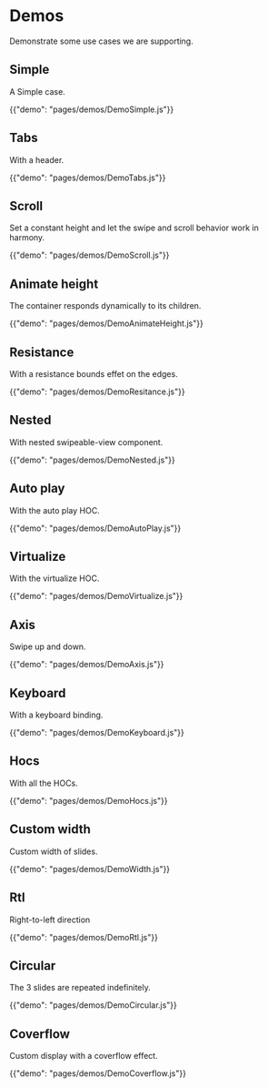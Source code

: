 # Demos

<p class="description">Demonstrate some use cases we are supporting.</p>

## Simple

A Simple case.

{{"demo": "pages/demos/DemoSimple.js"}}

## Tabs

With a header.

{{"demo": "pages/demos/DemoTabs.js"}}

## Scroll

Set a constant height and let the swipe and scroll behavior work in harmony.

{{"demo": "pages/demos/DemoScroll.js"}}

## Animate height

The container responds dynamically to its children.

{{"demo": "pages/demos/DemoAnimateHeight.js"}}

## Resistance

With a resistance bounds effet on the edges.

{{"demo": "pages/demos/DemoResitance.js"}}

## Nested

With nested swipeable-view component.

{{"demo": "pages/demos/DemoNested.js"}}

## Auto play

With the auto play HOC.

{{"demo": "pages/demos/DemoAutoPlay.js"}}

## Virtualize

With the virtualize HOC.

{{"demo": "pages/demos/DemoVirtualize.js"}}

## Axis

Swipe up and down.

{{"demo": "pages/demos/DemoAxis.js"}}

## Keyboard

With a keyboard binding.

{{"demo": "pages/demos/DemoKeyboard.js"}}

## Hocs

With all the HOCs.

{{"demo": "pages/demos/DemoHocs.js"}}

## Custom width

Custom width of slides.

{{"demo": "pages/demos/DemoWidth.js"}}

## Rtl

Right-to-left direction

{{"demo": "pages/demos/DemoRtl.js"}}

## Circular

The 3 slides are repeated indefinitely.

{{"demo": "pages/demos/DemoCircular.js"}}

## Coverflow

Custom display with a coverflow effect.

{{"demo": "pages/demos/DemoCoverflow.js"}}
